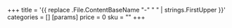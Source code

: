 +++
title = '{{ replace .File.ContentBaseName "-" " " | strings.FirstUpper }}'
categories = []
[params]
price = 0
sku = ""
+++
